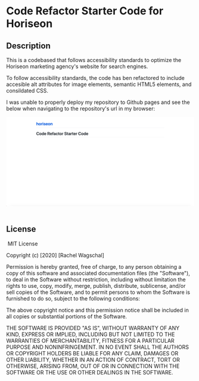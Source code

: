 # Code Refactor Starter Code for Horiseon
## Description
This is a codebased that follows accessibility standards to optimize the Horiseon marketing agency's website for search engines. 

To follow accessibility standards, the code has ben refactored to include accesible alt attributes for image elements, semantic HTML5 elements, and consildated CSS. 

I was unable to properly deploy my repository to Github pages and see the below when navigating to the repository's url in my browser: 

![Screenshot of deployed repo](./deployed.png)
​
## License
​
MIT License

Copyright (c) [2020] [Rachel Wagschal]

Permission is hereby granted, free of charge, to any person obtaining a copy
of this software and associated documentation files (the "Software"), to deal
in the Software without restriction, including without limitation the rights
to use, copy, modify, merge, publish, distribute, sublicense, and/or sell
copies of the Software, and to permit persons to whom the Software is
furnished to do so, subject to the following conditions:

The above copyright notice and this permission notice shall be included in all
copies or substantial portions of the Software.

THE SOFTWARE IS PROVIDED "AS IS", WITHOUT WARRANTY OF ANY KIND, EXPRESS OR
IMPLIED, INCLUDING BUT NOT LIMITED TO THE WARRANTIES OF MERCHANTABILITY,
FITNESS FOR A PARTICULAR PURPOSE AND NONINFRINGEMENT. IN NO EVENT SHALL THE
AUTHORS OR COPYRIGHT HOLDERS BE LIABLE FOR ANY CLAIM, DAMAGES OR OTHER
LIABILITY, WHETHER IN AN ACTION OF CONTRACT, TORT OR OTHERWISE, ARISING FROM,
OUT OF OR IN CONNECTION WITH THE SOFTWARE OR THE USE OR OTHER DEALINGS IN THE
SOFTWARE.